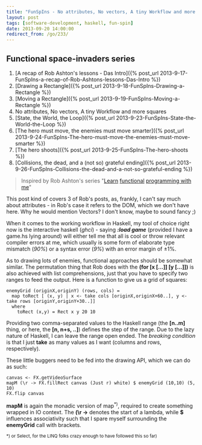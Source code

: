 ```yaml
---
title: "FunSpIns - No attributes, No vectors, A tiny Workflow and more squares"
layout: post
tags: [software-development, haskell, fun-spin]
date: 2013-09-20 14:00:00
redirect_from: /go/233/
---
```


## Functional space-invaders series
1. [A recap of Rob Ashton's lessons - Das Intro]({% post_url 2013-9-17-FunSpIns-a-recap-of-Rob-Ashtons-lessons-Das-Intro %})
1. [Drawing a Rectangle]({% post_url 2013-9-18-FunSpIns-Drawing-a-Rectangle %})
1. [Moving a Rectangle]({% post_url 2013-9-19-FunSpIns-Moving-a-Rectangle %})
1. No attributes, No vectors, A tiny Workflow and more squares
1. [State, the World, the Loop]({% post_url 2013-9-23-FunSpIns-State-the-World-the-Loop %})
1. [The hero must move, the enemies must move smarter]({% post_url 2013-9-24-FunSpIns-The-hero-must-move-the-enemies-must-move-smarter %})
1. [The hero shoots]({% post_url 2013-9-25-FunSpIns-The-hero-shoots %})
1. [Collisions, the dead, and a (not so) grateful ending]({% post_url 2013-9-26-FunSpIns-Collisions-the-dead-and-a-not-so-grateful-ending %})

> Inspired by Rob Ashton's series "[Learn][1] [functional][2] [programming with me][3]"

This post kind of covers 3 of Rob's posts, as, frankly, I can't say much about attributes - in Rob's case it refers to the DOM, which we don't have here.
Why he would mention Vectors? I don't know, maybe to sound fancy ;)  

When it comes to the working workflow in Haskell, my tool of choice right now is the interactive haskell (*ghci*) - saying ***:load game*** (provided I have a game.hs lying around) will either tell me that all is cool or throw relevant compiler errors at me, which usually is some form of elaborate type mismatch (*90%*) or a syntax error (*9%*) with an error margin of &#177;1%.

As to drawing lots of enemies, functional approaches should be somewhat similar. The permutation thing that Rob does with the **(for [x [...]] [y [...]])** is also achieved with list comprehensions, just that you have to specify two ranges to feed the output. Here is a function to give us a grid of squares:

	enemyGrid (originX,originY) (rows, cols) = 
	  map toRect [ (x, y) | x <- take cols [originX,originX+60..], y <- take rows [originY,originY+30..]]
	  where
	    toRect (x,y) = Rect x y 20 10

Providing two comma-separated values to the Haskell range (the **[n..m]** thing, or here, the **[n, n+s, ..]**) defines the step of the range. Due to the lazy nature of Haskell,
I can leave the range open ended. The *breaking condition* is that I just **take** as many values as I want (columns and rows, respectively).

These little buggers need to be fed into the drawing API, which we can do as such:

	canvas <- FX.getVideoSurface
	mapM (\r -> FX.fillRect canvas (Just r) white) $ enemyGrid (10,10) (5, 10)
	FX.flip canvas

**mapM** is again the monadic version of map<sup>*)</sup>, required to create something wrapped in IO context. The **(\r ->** denotes the start of a lambda, while **$** influences associativity such that I spare myself surrounding the **enemyGrid** call with brackets.

<sup>*) or Select, for the LINQ folks crazy enough to have followed this so far)</sup> 

  [1]: http://codeofrob.com/entries/learn-functional-programming-with-me---attributes-and-vectors.html
  [2]: http://codeofrob.com/entries/learn-functional-programming-with-me---improving-my-workflow.html
  [3]: http://codeofrob.com/entries/learn-functional-programming-with-me---adding-lots-more-state.html